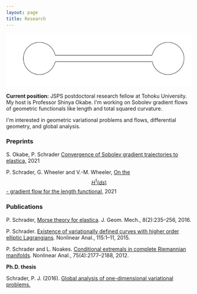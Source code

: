```yaml
---
layout: page
title: Research
---
```


![](dumbbell.gif)

**Current position:** JSPS postdoctoral research fellow at Tohoku University. My host is Professor Shinya Okabe. I'm working on Sobolev gradient flows of geometric functionals like length and total squared curvature. 

I'm interested in geometric variational problems and flows, differential geometry, and global analysis. 

### Preprints

S. Okabe, P. Schrader [Convergence of Sobolev gradient trajectories to elastica,](https://arxiv.org/abs/2107.06504) 2021

P. Schrader, G. Wheeler and V.-M. Wheeler, [On the $$H^1(ds)$$- gradient flow for the length functional,](https://arxiv.org/abs/2102.07305) 2021

### Publications


P. Schrader, [Morse theory for elastica](http://dx.doi.org/10.3934/jgm.2016006). J. Geom. Mech., 8(2):235–256, 2016.

P. Schrader. [Existence of variationally defined curves with higher order elliptic Lagrangians](http://dx.doi.org/10.1016/j.na.2014.11.016). Nonlinear Anal., 115:1–11, 2015.

P. Schrader and L. Noakes. [Conditional extremals in complete Riemannian manifolds](http://dx.doi.org/10.1016/j.na.2011.10.018). Nonlinear Anal., 75(4):2177–2188, 2012.

**Ph.D. thesis**

Schrader, P. J. (2016). [Global analysis of one-dimensional variational problems.](https://research-repository.uwa.edu.au/en/publications/global-analysis-of-one-dimensional-variational-problems)